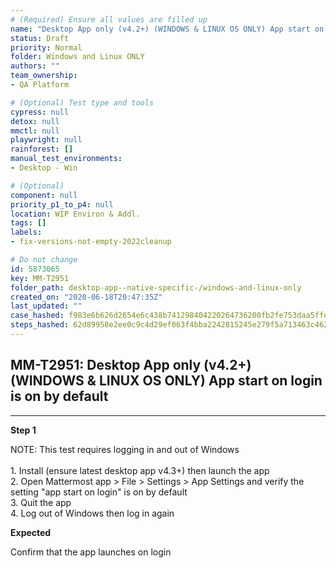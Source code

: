 ```yaml
---
# (Required) Ensure all values are filled up
name: "Desktop App only (v4.2+) (WINDOWS & LINUX OS ONLY) App start on login is on by default"
status: Draft
priority: Normal
folder: Windows and Linux ONLY
authors: ""
team_ownership: 
- QA Platform

# (Optional) Test type and tools
cypress: null
detox: null
mmctl: null
playwright: null
rainforest: []
manual_test_environments: 
- Desktop - Win

# (Optional)
component: null
priority_p1_to_p4: null
location: WIP Environ & Addl.
tags: []
labels: 
- fix-versions-not-empty-2022cleanup

# Do not change
id: 5873065
key: MM-T2951
folder_path: desktop-app--native-specific-/windows-and-linux-only
created_on: "2020-06-18T20:47:35Z"
last_updated: ""
case_hashed: f983e6b626d2654e6c438b741298404220264736200fb2fe753daa5ffe0b447e0fd3f568bbd4f5b959f41732737f1bf4
steps_hashed: 62d89958e2ee0c9c4d29ef063f4bba2242815245e279f5a713463c462274b07f488e1ffa80b53ec03b9c59380389268f
---
```


## MM-T2951: Desktop App only (v4.2+) (WINDOWS & LINUX OS ONLY) App start on login is on by default

---

**Step 1**

NOTE: This test requires logging in and out of Windows\
\
1\. Install (ensure latest desktop app v4.3+) then launch the app\
2\. Open Mattermost app > File > Settings > App Settings and verify the setting "app start on login" is on by default\
3\. Quit the app\
4\. Log out of Windows then log in again

**Expected**

Confirm that the app launches on login
